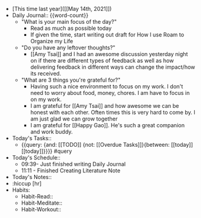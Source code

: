 - [This time last year]([[May 14th, 2021]])
- Daily Journal:: {{word-count}}
    - "What is your main focus of the day?"
        - Read as much as possible today
        - If given the time, start writing out draft for How I use Roam to Organize my Life
    - "Do you have any leftover thoughts?"
        - [[Amy Tsai]] and I had an awesome discussion yesterday night on if there are different types of feedback as well as how delivering feedback in different ways can change the impact/how its received.
    - "What are 3 things you're grateful for?"
        - Having such a nice environment to focus on my work. I don't need to worry about food, money, chores. I am have to focus in on my work.
        - I am grateful for [[Amy Tsai]] and how awesome we can be honest with each other. Often times this is very hard to come by. I am just glad we can grow together
        - I am grateful for [[Happy Gao]]. He's such a great companion and work buddy.
- Today's Tasks::
    - {{query: {and: [[TODO]] {not: [[Overdue Tasks]]}{between: [[today]] [[today]]}}}} #query
- Today's Schedule::
    - 09:39- Just finished writing Daily Journal
    - 11:11 - Finished Creating Literature Note
- Today's Notes::
- :hiccup [hr]
- Habits:
    - Habit-Read::
    - Habit-Meditate::
    - Habit-Workout::

